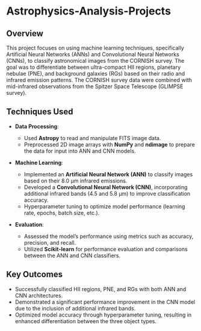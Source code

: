 # Astrophysics-Analysis-Projects

## Overview
This project focuses on using machine learning techniques, specifically Artificial Neural Networks (ANNs) and Convolutional Neural Networks (CNNs), to classify astronomical images from the CORNISH survey. The goal was to differentiate between ultra-compact HII regions, planetary nebulae (PNE), and background galaxies (RGs) based on their radio and infrared emission patterns. The CORNISH survey data were combined with mid-infrared observations from the Spitzer Space Telescope (GLIMPSE survey).

## Techniques Used
- **Data Processing**:
  - Used **Astropy** to read and manipulate FITS image data.
  - Preprocessed 2D image arrays with **NumPy** and **ndimage** to prepare the data for input into ANN and CNN models.
  
- **Machine Learning**:
  - Implemented an **Artificial Neural Network (ANN)** to classify images based on their 8.0 μm infrared emissions.
  - Developed a **Convolutional Neural Network (CNN)**, incorporating additional infrared bands (4.5 and 5.8 μm) to improve classification accuracy.
  - Hyperparameter tuning to optimize model performance (learning rate, epochs, batch size, etc.).
  
- **Evaluation**:
  - Assessed the model’s performance using metrics such as accuracy, precision, and recall.
  - Utilized **Scikit-learn** for performance evaluation and comparisons between the ANN and CNN classifiers.

## Key Outcomes
- Successfully classified HII regions, PNE, and RGs with both ANN and CNN architectures.
- Demonstrated a significant performance improvement in the CNN model due to the inclusion of additional infrared bands.
- Optimized model accuracy through hyperparameter tuning, resulting in enhanced differentiation between the three object types.

